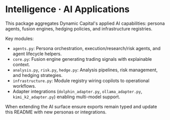# Intelligence · AI Applications

This package aggregates Dynamic Capital's applied AI capabilities: persona
agents, fusion engines, hedging policies, and infrastructure registries.

Key modules:

- `agents.py`: Persona orchestration, execution/research/risk agents, and agent
  lifecycle helpers.
- `core.py`: Fusion engine generating trading signals with explainable context.
- `analysis.py`, `risk.py`, `hedge.py`: Analysis pipelines, risk management, and
  hedging strategies.
- `infrastructure.py`: Module registry wiring copilots to operational workflows.
- Adapter integrations (`dolphin_adapter.py`, `ollama_adapter.py`, `kimi_k2_adapter.py`) enabling multi-model support.

When extending the AI surface ensure exports remain typed and update this
README with new personas or integrations.

